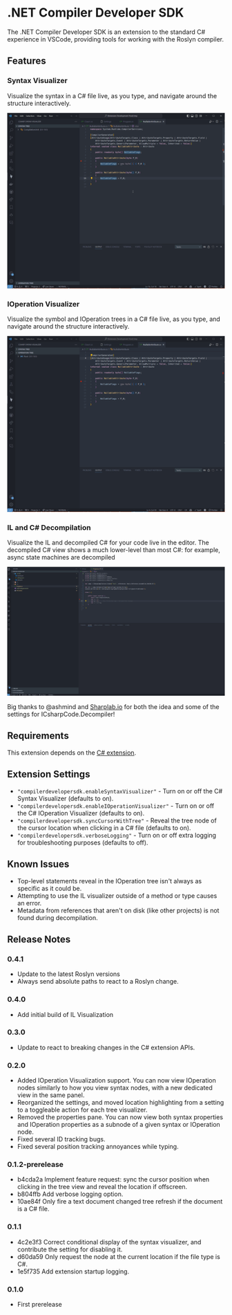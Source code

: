 # .NET Compiler Developer SDK

The .NET Compiler Developer SDK is an extension to the standard C# experience in VSCode, providing tools for working with the Roslyn compiler.

## Features

### Syntax Visualizer

Visualize the syntax in a C# file live, as you type, and navigate around the structure interactively.

![Syntax visualizer demonstration](./images/SyntaxVisualizerDemo.gif)

### IOperation Visualizer

Visualize the symbol and IOperation trees in a C# file live, as you type, and navigate around the structure interactively.

![IOperation visualizer demonstration](./images/IOperationVisualizerDemo.gif)

### IL and C# Decompilation

Visualize the IL and decompiled C# for your code live in the editor. The decompiled C# view shows a much lower-level than most C#: for example, async state machines
are decompiled

![IL Visualizer demonstration](./images//IlVisualizerDemo.gif)

Big thanks to @ashmind and [Sharplab.io](https://sharplab.io) for both the idea and some of the settings for ICsharpCode.Decompiler!

## Requirements

This extension depends on the [C# extension](https://marketplace.visualstudio.com/items?itemName=ms-dotnettools.csharp).

## Extension Settings

* `"compilerdevelopersdk.enableSyntaxVisualizer"` - Turn on or off the C# Syntax Visualizer (defaults to on).
* `"compilerdevelopersdk.enableIOperationVisualizer"` - Turn on or off the C# IOperation Visualizer (defaults to on).
* `"compilerdevelopersdk.syncCursorWithTree"` - Reveal the tree node of the cursor location when clicking in a C# file (defaults to on).
* `"compilerdevelopersdk.verboseLogging"` - Turn on or off extra logging for troubleshooting purposes (defaults to off).

## Known Issues

* Top-level statements reveal in the IOperation tree isn't always as specific as it could be.
* Attempting to use the IL visualizer outside of a method or type causes an error.
* Metadata from references that aren't on disk (like other projects) is not found during decompilation.

## Release Notes

### 0.4.1

* Update to the latest Roslyn versions
* Always send absolute paths to react to a Roslyn change.

### 0.4.0

* Add initial build of IL Visualization

### 0.3.0

* Update to react to breaking changes in the C# extension APIs.

### 0.2.0

* Added IOperation Visualization support. You can now view IOperation nodes similarly to how you view syntax nodes, with a new dedicated view
  in the same panel.
* Reorganized the settings, and moved location highlighting from a setting to a toggleable action for each tree visualizer.
* Removed the properties pane. You can now view both syntax properties and IOperation properties as a subnode of a given syntax or IOperation node.
* Fixed several ID tracking bugs.
* Fixed several position tracking annoyances while typing.

### 0.1.2-prerelease

* b4cda2a Implement feature request: sync the cursor position when clicking in the tree view and reveal the location if offscreen.
* b804ffb Add verbose logging option.
* 10ae84f Only fire a text document changed tree refresh if the document is a C# file.

### 0.1.1

* 4c2e3f3 Correct conditional display of the syntax visualizer, and contribute the setting for disabling it.
* d60da59 Only request the node at the current location if the file type is C#.
* 1e5f735 Add extension startup logging.

### 0.1.0
- First prerelease
